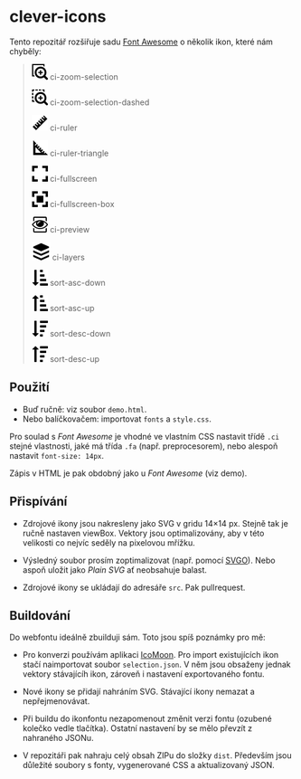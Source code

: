 # clever-icons

Tento repozitář rozšiřuje sadu [Font Awesome](https://fontawesome.com/v4.7.0/icons/) o několik ikon, které nám chyběly:

> ![zoom-selection](https://raw.githubusercontent.com/CleverMaps/clever-icons/master/src/zoom-selection.svg?sanitize=true) ci-zoom-selection
> 
> ![zoom-selection-dashed](https://raw.githubusercontent.com/CleverMaps/clever-icons/master/src/zoom-selection-dashed.svg?sanitize=true) ci-zoom-selection-dashed
> 
> ![ruler](https://raw.githubusercontent.com/CleverMaps/clever-icons/master/src/ruler.svg?sanitize=true) ci-ruler
> 
> ![ruler-triangle](https://raw.githubusercontent.com/CleverMaps/clever-icons/master/src/ruler-triangle.svg?sanitize=true) ci-ruler-triangle
> 
> ![fullscreen](https://raw.githubusercontent.com/CleverMaps/clever-icons/master/src/fullscreen.svg?sanitize=true) ci-fullscreen
> 
> ![fullscreen-box](https://raw.githubusercontent.com/CleverMaps/clever-icons/master/src/fullscreen-box.svg?sanitize=true) ci-fullscreen-box
> 
> ![preview](https://raw.githubusercontent.com/CleverMaps/clever-icons/master/src/preview.svg?sanitize=true) ci-preview
> 
> ![layers](https://raw.githubusercontent.com/CleverMaps/clever-icons/master/src/layers.svg?sanitize=true) ci-layers
> 
> ![sort-asc-down](https://raw.githubusercontent.com/CleverMaps/clever-icons/master/src/sort-asc-down.svg?sanitize=true) sort-asc-down
> 
> ![sort-asc-up](https://raw.githubusercontent.com/CleverMaps/clever-icons/master/src/sort-asc-up.svg?sanitize=true) sort-asc-up
> 
> ![sort-desc-down](https://raw.githubusercontent.com/CleverMaps/clever-icons/master/src/sort-desc-down.svg?sanitize=true) sort-desc-down
> 
> ![sort-desc-up](https://raw.githubusercontent.com/CleverMaps/clever-icons/master/src/sort-desc-up.svg?sanitize=true) sort-desc-up

## Použití

* Buď ručně: viz soubor `demo.html`.
* Nebo balíčkovačem: importovat `fonts` a `style.css`.

Pro soulad s _Font Awesome_ je vhodné ve vlastním CSS nastavit třídě `.ci` stejné vlastnosti, jaké má třída `.fa` (např. preprocesorem), nebo alespoň nastavit `font-size: 14px`.

Zápis v HTML je pak obdobný jako u _Font Awesome_ (viz demo).

## Přispívání

* Zdrojové ikony jsou nakresleny jako SVG v gridu 14×14 px. Stejně tak je ručně nastaven viewBox. Vektory jsou optimalizovány, aby v této velikosti co nejvíc seděly na pixelovou mřížku. 

* Výsledný soubor prosím zoptimalizovat (např. pomocí [SVGO](https://jakearchibald.github.io/svgomg/)). Nebo aspoň uložit jako _Plain SVG_ ať neobsahuje balast.

* Zdrojové ikony se ukládají do adresáře `src`. Pak pullrequest.

## Buildování

Do webfontu ideálně zbuilduji sám. Toto jsou spíš poznámky pro mě:

* Pro konverzi používám aplikaci [IcoMoon](https://icomoon.io/app/). Pro import existujících ikon stačí naimportovat soubor `selection.json`. V něm jsou obsaženy jednak vektory stávajícíh ikon, zároveň i nastavení exportovaného fontu.

* Nové ikony se přidají nahráním SVG. Stávající ikony nemazat a nepřejmenovávat.

* Při buildu do ikonfontu nezapomenout změnit verzi fontu (ozubené kolečko vedle tlačítka). Ostatní nastavení by se mělo převzít z nahraného JSONu.

* V repozitáři pak nahraju celý obsah ZIPu do složky `dist`. Především jsou důležité soubory s fonty, vygenerované CSS a aktualizovaný JSON.